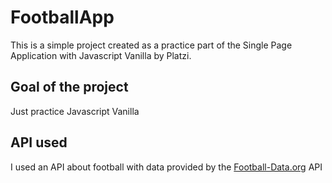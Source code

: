 # FootballApp

This is a simple project created as a practice part of the Single Page Application with Javascript Vanilla by Platzi.

## Goal of the project
Just practice Javascript Vanilla

## API used
I used an API about football with data provided by the [Football-Data.org](https://www.football-data.org/) API
